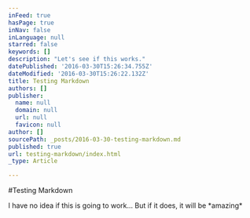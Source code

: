 ```yaml
---
inFeed: true
hasPage: true
inNav: false
inLanguage: null
starred: false
keywords: []
description: "Let's see if this works."
datePublished: '2016-03-30T15:26:34.755Z'
dateModified: '2016-03-30T15:26:22.132Z'
title: Testing Markdown
authors: []
publisher:
  name: null
  domain: null
  url: null
  favicon: null
author: []
sourcePath: _posts/2016-03-30-testing-markdown.md
published: true
url: testing-markdown/index.html
_type: Article

---
```

\#Testing Markdown

I have no idea if this is going to work... But if it does, it will be \*amazing\*